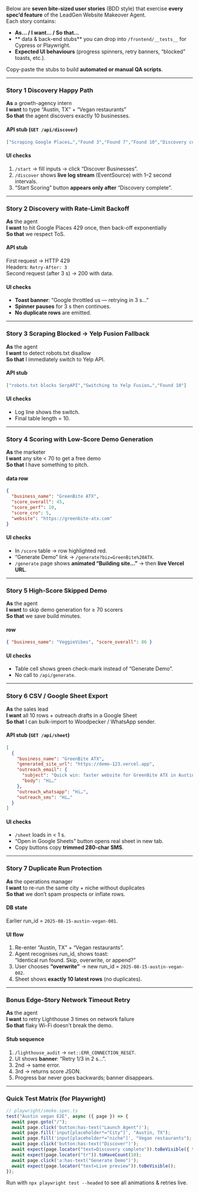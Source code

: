 Below are **seven bite-sized user stories** (BDD style) that exercise **every spec’d feature** of the LeadGen Website Makeover Agent.  
Each story contains:

- **As… / I want… / So that…**  
- **  data &   back-end stubs** you can drop into `/frontend/__tests__` for Cypress or Playwright.  
- **Expected UI behaviours** (progress spinners, retry banners, “blocked” toasts, etc.).

Copy-paste the stubs to build **automated or manual QA scripts**.

---

### Story 1  Discovery Happy Path
**As** a growth-agency intern  
**I want** to type “Austin, TX” + “Vegan restaurants”  
**So that** the agent discovers exactly 10 businesses.

####   API stub (`GET /api/discover`)
```json
["Scraping Google Places…","Found 3","Found 7","Found 10","Discovery complete"]
```

#### UI checks
1. `/start` → fill inputs → click “Discover Businesses”.  
2. `/discover` shows **live log stream** (EventSource) with 1–2 second intervals.  
3. “Start Scoring” button **appears only after** “Discovery complete”.

---

### Story 2  Discovery with Rate-Limit Backoff
**As** the agent  
**I want** to hit Google Places 429 once, then back-off exponentially  
**So that** we respect ToS.

####   API stub
First request → HTTP 429  
Headers: `Retry-After: 3`  
Second request (after 3 s) → 200 with data.

#### UI checks
- **Toast banner**: “Google throttled us — retrying in 3 s…”  
- **Spinner pauses** for 3 s then continues.  
- **No duplicate rows** are emitted.

---

### Story 3  Scraping Blocked → Yelp Fusion Fallback
**As** the agent  
**I want** to detect robots.txt disallow  
**So that** I immediately switch to Yelp API.

####   API stub
```json
["robots.txt blocks SerpAPI","Switching to Yelp Fusion…","Found 10"]
```

#### UI checks
- Log line shows the switch.  
- Final table length = 10.

---

### Story 4  Scoring with Low-Score Demo Generation
**As** the marketer  
**I want** any site < 70 to get a free demo  
**So that** I have something to pitch.

####   data row
```json
{
  "business_name": "GreenBite ATX",
  "score_overall": 45,
  "score_perf": 10,
  "score_cro": 5,
  "website": "https://greenbite-atx.com"
}
```

#### UI checks
- In `/score` table → row highlighted red.  
- “Generate Demo” link → `/generate?biz=GreenBite%20ATX`.  
- `/generate` page shows **animated “Building site…”** → then **live Vercel URL**.

---

### Story 5  High-Score Skipped Demo
**As** the agent  
**I want** to skip demo generation for ≥ 70 scorers  
**So that** we save build minutes.

####   row
```json
{ "business_name": "VeggieVibes", "score_overall": 86 }
```

#### UI checks
- Table cell shows green check-mark instead of “Generate Demo”.  
- No call to `/api/generate`.

---

### Story 6  CSV / Google Sheet Export
**As** the sales lead  
**I want** all 10 rows + outreach drafts in a Google Sheet  
**So that** I can bulk-import to Woodpecker / WhatsApp sender.

####   API stub (`GET /api/sheet`)
```json
[
  {
    "business_name": "GreenBite ATX",
    "generated_site_url": "https://demo-123.vercel.app",
    "outreach_email": {
      "subject": "Quick win: faster website for GreenBite ATX in Austin",
      "body": "Hi…"
    },
    "outreach_whatsapp": "Hi…",
    "outreach_sms": "Hi…"
  }
]
```

#### UI checks
- `/sheet` loads in < 1 s.  
- “Open in Google Sheets” button opens real sheet in new tab.  
- Copy buttons copy **trimmed 280-char SMS**.

---

### Story 7  Duplicate Run Protection
**As** the operations manager  
**I want** to re-run the same city + niche without duplicates  
**So that** we don’t spam prospects or inflate rows.

#### DB state
Earlier run_id = `2025-08-15-austin-vegan-001`.

#### UI flow
1. Re-enter “Austin, TX” + “Vegan restaurants”.  
2. Agent recognises run_id, shows toast:  
   “Identical run found. Skip, overwrite, or append?”  
3. User chooses **“overwrite”** → new run_id = `2025-08-15-austin-vegan-002`.  
4. Sheet shows **exactly 10 latest rows** (no duplicates).

---

### Bonus Edge-Story  Network Timeout Retry
**As** the agent  
**I want** to retry Lighthouse 3 times on network failure  
**So that** flaky Wi-Fi doesn’t break the demo.

#### Stub sequence
1. `/lighthouse_audit` → `net::ERR_CONNECTION_RESET`.  
2. UI shows **banner**: “Retry 1/3 in 2 s…”.  
3. 2nd → same error.  
4. 3rd → returns score JSON.  
5. Progress bar never goes backwards; banner disappears.

---

### Quick Test Matrix (for Playwright)

```ts
// playwright/smoke.spec.ts
test("Austin vegan E2E", async ({ page }) => {
  await page.goto("/");
  await page.click('button:has-text("Launch Agent")');
  await page.fill('input[placeholder*="City"]', "Austin, TX");
  await page.fill('input[placeholder*="niche"]', "Vegan restaurants");
  await page.click('button:has-text("Discover")');
  await expect(page.locator("text=Discovery complete")).toBeVisible({ timeout: 15000 });
  await expect(page.locator("tr")).toHaveCount(10);
  await page.click('a:has-text("Generate Demo")');
  await expect(page.locator("text=Live preview")).toBeVisible();
});
```

Run with `npx playwright test --headed` to see all animations & retries live.